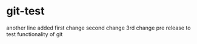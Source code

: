 # git-test
another line added
first change
second change
3rd change pre release
to test functionality of git
